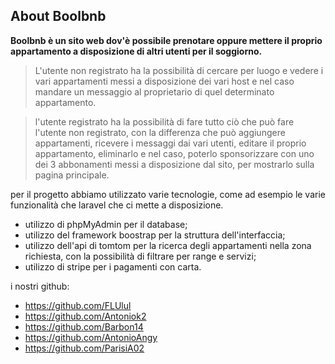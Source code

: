 ## About Boolbnb

**Boolbnb è un sito web dov'è possibile prenotare oppure mettere il proprio appartamento a disposizione di altri utenti per il soggiorno.**

> L'utente non registrato ha la possibilità di cercare per luogo e vedere i vari appartamenti messi a disposizione dei vari host e nel caso mandare un messaggio al proprietario di quel determinato appartamento.

> l'utente registrato ha la possibilità di fare tutto ciò che può fare l'utente non registrato, con la differenza che può aggiungere appartamenti, ricevere i messaggi dai vari utenti, editare il proprio appartamento, eliminarlo e nel caso, poterlo sponsorizzare con uno dei 3 abbonamenti messi a disposizione dal sito, per mostrarlo sulla pagina principale.


per il progetto abbiamo utilizzato varie tecnologie, come ad esempio le varie funzionalità che laravel che ci mette a disposizione.
- utilizzo di phpMyAdmin per il database;
- utilizzo del framework boostrap per la struttura dell'interfaccia;
- utilizzo dell'api di tomtom per la ricerca degli appartamenti nella zona richiesta, con la possibilità di filtrare per range e servizi;
- utilizzo di stripe per i pagamenti con carta.


i nostri github:
- https://github.com/FLUlul
- https://github.com/Antoniok2
- https://github.com/Barbon14
- https://github.com/AntonioAngy
- https://github.com/ParisiA02